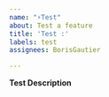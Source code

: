 ```yaml
---
name: "⚡Test"
about: Test a feature
title: 'Test :'
labels: test
assignees: BorisGautier

---
```


**Test Description**
